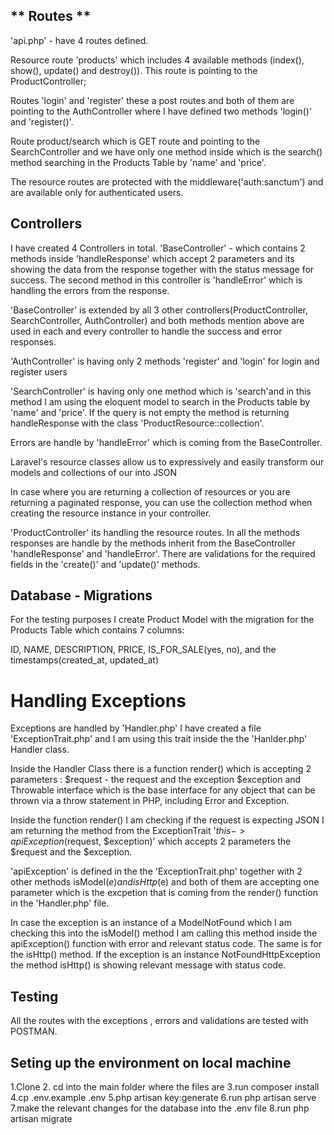 
## ** Routes **


'api.php' - have 4 routes defined. 
 
 Resource route 'products' which includes 4 available methods (index(), show(), update() and destroy()). This route is pointing to the ProductController;

 Routes 'login' and 'register' these a post routes and both of them are pointing to the AuthController where I have defined two methods 'login()' and 'register()'.

 Route product/search which is GET route and pointing to the SearchController and we have only one method inside which is the search() method searching in the Products Table by 'name' and 'price'.

 The resource routes are protected with the middleware('auth:sanctum') and are available only for authenticated users.
 


## Controllers 

I have created 4 Controllers in total. 
'BaseController' - which contains 2 methods inside 'handleResponse' which accept 2 parameters and its showing the data from the response together with the status message for success. The second method in this controller is 'handleError' which is handling the errors from the response.


'BaseController' is extended by all 3 other controllers(ProductController, SearchController, AuthController) and both methods mention above are used in each and every controller to handle the success and error responses.

'AuthController' is having only 2 methods 'register' and 'login' for login and register users

'SearchController' is having only one method which is 'search'and in this method I am using the eloquent model to search in the Products table by 'name' and 'price'. If the query is not empty the method is returning handleResponse with the class 'ProductResource::collection'. 

Errors are handle by 'handleError' which is coming from the BaseController.

Laravel's resource classes allow us to expressively and easily transform our models and collections of our into JSON

In  case where you are returning a collection of resources or you are returning a paginated response, you can use the collection method when creating the resource instance in your controller.

'ProductController' its handling the resource routes. In all the methods responses are handle by the methods inherit from the BaseController 'handleResponse' and 'handleError'. There are validations for the required fields in the 'create()' and 'update()' methods.

## Database - Migrations

For the testing purposes I create Product Model with the migration for the Products Table which contains 7 columns: 

ID, NAME, DESCRIPTION, PRICE, IS_FOR_SALE(yes, no), and the timestamps(created_at, updated_at)

# Handling Exceptions

Exceptions are handled by 'Handler.php' 
I have created a file 'ExceptionTrait.php' and I am using this trait inside the the 'Hanlder.php' Handler class.

Inside the Handler Class there is a function render() which is accepting 2 parameters : $request - the request and the exception $exception and Throwable interface which is the base interface for any object that can be thrown via a throw statement in PHP, including Error and Exception.

Inside the function render() I am checking if the request is expecting JSON I am returning the method from the ExceptionTrait  '$this->apiException($request, $exception)' which accepts 2 parameters the $request and the $exception. 

'apiException' is defined in the the 'ExceptionTrait.php' together with 2 other methods isModel($e) and isHttp($e) and both of them are accepting one parameter which is the excpetion that is coming from the render() function in the 'Handler.php' file. 

In case the exception is an instance of a ModelNotFound which I am checking this into the isModel() method I am calling this method inside the apiException() function with error and relevant status code. The same is for the isHttp() method. If the exception is an instance NotFoundHttpException the method isHttp() is showing relevant message with status code.  

## Testing

All the routes with the exceptions , errors and validations are tested with POSTMAN. 

## Seting up the environment on local machine
1.Clone
2. cd into the main folder where the files are
3.run composer install
4.cp .env.example .env
5.php artisan key:generate
6.run php artisan serve
7.make the relevant changes for the database into the .env file
8.run php artisan migrate


